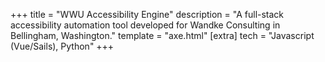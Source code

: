 +++
title = "WWU Accessibility Engine"
description = "A full-stack accessibility automation tool developed for Wandke Consulting in Bellingham, Washington."
template = "axe.html"
[extra]
tech = "Javascript (Vue/Sails), Python"
+++